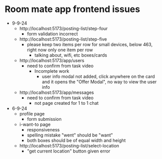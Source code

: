 # Room mate app frontend issues

- 9-9-24
  - http://localhost:5173/posting-list/step-four
    - form validation incorrect
  - http://localhost:5173/posting-list/step-five
    - please keep two items per row for small devices, below 463, right now only one item per row
      - talking about, wifi, etc boxes/cards
  - http://localhost:5173/app/users
    - need to confirm from task video
      - Incomplete work
        - user info modal not added, click anywhere on the card and it opens the "Offer Modal", no way to view the user info
  - http://localhost:5173/app/messages
    - need to confirm from task video
      - not page created for 1 to 1 chat
- 6-9-24
  - profile page
    - form submission
  - i-want-to page
    - responsiveness
    - spelling mistake "went" should be "want"
    - both boxes should be of equal width and height
  - http://localhost:5173/posting-list/select-location
    - "get current location" button given error
